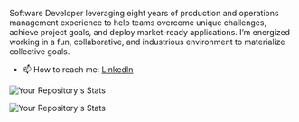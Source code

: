 <!--
**MikepdXRider/MikepdXRider** is a ✨ _special_ ✨ repository because its `README.md` (this file) appears on your GitHub profile.

Here are some ideas to get you started:

-->

Software Developer leveraging eight years of production and operations management experience to help teams overcome unique challenges, achieve project goals, and deploy market-ready applications. I’m energized working in a fun, collaborative, and industrious environment to materialize collective goals.

- 📫 How to reach me: [LinkedIn](https://www.linkedin.com/in/michaelpdxrider/)

![Your Repository's Stats](https://github-readme-stats.vercel.app/api?username=mikepdxrider&show_icons=true&theme=dark)

![Your Repository's Stats](https://github-readme-stats.vercel.app/api/top-langs/?username=mikepdxrider&theme=dark)
